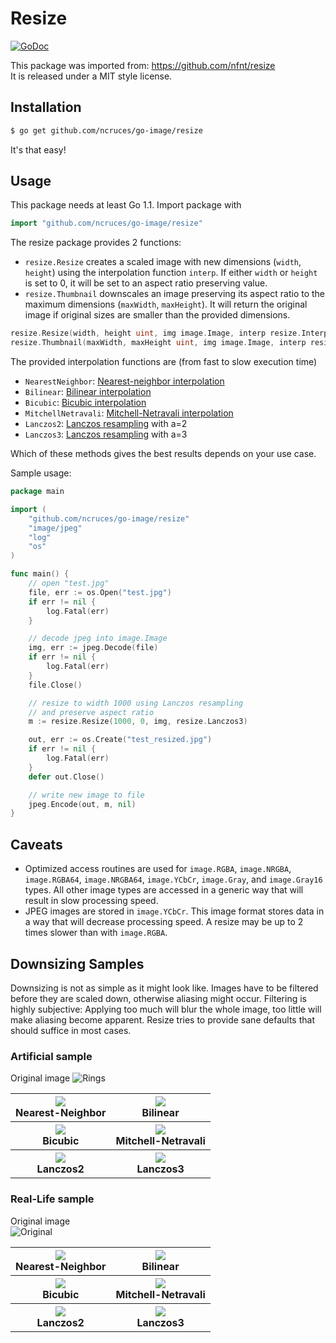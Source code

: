 Resize
======

[![GoDoc](https://godoc.org/github.com/ncruces/go-image/resize?status.svg)](https://godoc.org/github.com/ncruces/go-image/resize)

This package was imported from: https://github.com/nfnt/resize  
It is released under a MIT style license.  

Installation
------------

```bash
$ go get github.com/ncruces/go-image/resize
```

It's that easy!

Usage
-----

This package needs at least Go 1.1. Import package with

```go
import "github.com/ncruces/go-image/resize"
```

The resize package provides 2 functions:

* `resize.Resize` creates a scaled image with new dimensions (`width`, `height`) using the interpolation function `interp`.
  If either `width` or `height` is set to 0, it will be set to an aspect ratio preserving value.
* `resize.Thumbnail` downscales an image preserving its aspect ratio to the maximum dimensions (`maxWidth`, `maxHeight`).
  It will return the original image if original sizes are smaller than the provided dimensions.

```go
resize.Resize(width, height uint, img image.Image, interp resize.InterpolationFunction) image.Image
resize.Thumbnail(maxWidth, maxHeight uint, img image.Image, interp resize.InterpolationFunction) image.Image
```

The provided interpolation functions are (from fast to slow execution time)

- `NearestNeighbor`: [Nearest-neighbor interpolation](http://en.wikipedia.org/wiki/Nearest-neighbor_interpolation)
- `Bilinear`: [Bilinear interpolation](http://en.wikipedia.org/wiki/Bilinear_interpolation)
- `Bicubic`: [Bicubic interpolation](http://en.wikipedia.org/wiki/Bicubic_interpolation)
- `MitchellNetravali`: [Mitchell-Netravali interpolation](http://dl.acm.org/citation.cfm?id=378514)
- `Lanczos2`: [Lanczos resampling](http://en.wikipedia.org/wiki/Lanczos_resampling) with a=2
- `Lanczos3`: [Lanczos resampling](http://en.wikipedia.org/wiki/Lanczos_resampling) with a=3

Which of these methods gives the best results depends on your use case.

Sample usage:

```go
package main

import (
	"github.com/ncruces/go-image/resize"
	"image/jpeg"
	"log"
	"os"
)

func main() {
	// open "test.jpg"
	file, err := os.Open("test.jpg")
	if err != nil {
		log.Fatal(err)
	}

	// decode jpeg into image.Image
	img, err := jpeg.Decode(file)
	if err != nil {
		log.Fatal(err)
	}
	file.Close()

	// resize to width 1000 using Lanczos resampling
	// and preserve aspect ratio
	m := resize.Resize(1000, 0, img, resize.Lanczos3)

	out, err := os.Create("test_resized.jpg")
	if err != nil {
		log.Fatal(err)
	}
	defer out.Close()

	// write new image to file
	jpeg.Encode(out, m, nil)
}
```

Caveats
-------

* Optimized access routines are used for `image.RGBA`, `image.NRGBA`, `image.RGBA64`, `image.NRGBA64`, `image.YCbCr`, `image.Gray`, and `image.Gray16` types. All other image types are accessed in a generic way that will result in slow processing speed.
* JPEG images are stored in `image.YCbCr`. This image format stores data in a way that will decrease processing speed. A resize may be up to 2 times slower than with `image.RGBA`. 


Downsizing Samples
-------

Downsizing is not as simple as it might look like. Images have to be filtered before they are scaled down, otherwise aliasing might occur.
Filtering is highly subjective: Applying too much will blur the whole image, too little will make aliasing become apparent.
Resize tries to provide sane defaults that should suffice in most cases.

### Artificial sample

Original image
![Rings](http://nfnt.github.com/img/rings_lg_orig.png)

<table>
<tr>
<th><img src="http://nfnt.github.com/img/rings_300_NearestNeighbor.png" /><br>Nearest-Neighbor</th>
<th><img src="http://nfnt.github.com/img/rings_300_Bilinear.png" /><br>Bilinear</th>
</tr>
<tr>
<th><img src="http://nfnt.github.com/img/rings_300_Bicubic.png" /><br>Bicubic</th>
<th><img src="http://nfnt.github.com/img/rings_300_MitchellNetravali.png" /><br>Mitchell-Netravali</th>
</tr>
<tr>
<th><img src="http://nfnt.github.com/img/rings_300_Lanczos2.png" /><br>Lanczos2</th>
<th><img src="http://nfnt.github.com/img/rings_300_Lanczos3.png" /><br>Lanczos3</th>
</tr>
</table>

### Real-Life sample

Original image  
![Original](http://nfnt.github.com/img/IMG_3694_720.jpg)

<table>
<tr>
<th><img src="http://nfnt.github.com/img/IMG_3694_300_NearestNeighbor.png" /><br>Nearest-Neighbor</th>
<th><img src="http://nfnt.github.com/img/IMG_3694_300_Bilinear.png" /><br>Bilinear</th>
</tr>
<tr>
<th><img src="http://nfnt.github.com/img/IMG_3694_300_Bicubic.png" /><br>Bicubic</th>
<th><img src="http://nfnt.github.com/img/IMG_3694_300_MitchellNetravali.png" /><br>Mitchell-Netravali</th>
</tr>
<tr>
<th><img src="http://nfnt.github.com/img/IMG_3694_300_Lanczos2.png" /><br>Lanczos2</th>
<th><img src="http://nfnt.github.com/img/IMG_3694_300_Lanczos3.png" /><br>Lanczos3</th>
</tr>
</table>
